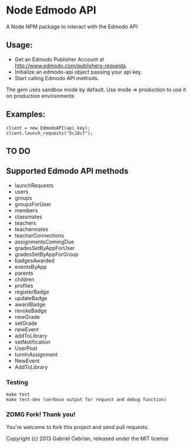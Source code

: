 Node Edmodo API
===========================

A Node NPM package to interact with the Edmodo API

Usage:
-------

- Get an Edmodo Publisher Account at http://www.edmodo.com/publishers-requests.
- Initialize an edmodo-api object passing your api key.
- Start calling Edmodo API methods.

The gem uses sandbox mode by default. Use mode => production to use it on production environments

Examples:
----------
	client = new EdmodoAPI(api_key);
	client.launch_requests("5c18c7");

TO DO
---------


Supported Edmodo API methods
---------

- launchRequests
- users
- groups
- groupsForUser
- members
- classmates
- teachers
- teachermates
- teacherConnections
- assignmentsComingDue
- gradesSetByAppForUser
- gradesSetByAppForGroup
- badgesAwarded
- eventsByApp
- parents
- children
- profiles
- registerBadge
- updateBadge
- awardBadge
- revokeBadge
- newGrade
- setGrade
- newEvent
- addToLibrary
- setNotification
- UserPost
- turnInAssignment
- NewEvent
- AddToLibrary

### Testing

```
make test 
make test-dev (verbose output for request and debug function)
```

### ZOMG Fork! Thank you!

You're welcome to fork this project and send pull requests.

Copyright (c) 2013 Gabriel Cebrian, released under the MIT license
